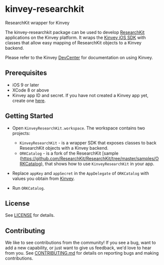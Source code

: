 # kinvey-researchkit
ResearchKit wrapper for Kinvey

The kinvey-researchkit package can be used to develop [ResearchKit](http://researchkit.org/) applications on the Kinvey platform. It wraps the [Kinvey iOS SDK](devcenter.kinvey.com/ios-v3.0) with classes that allow easy mapping of ResearchKit objects to a Kinvey backend.

Please refer to the Kinvey [DevCenter](http://devcenter.kinvey.com/) for documentation on using Kinvey.

## Prerequisites
* iOS 9 or later
* XCode 8 or above
* Kinvey app ID and secret. If you have not created a Kinvey app yet, create one [here](https://console.kinvey.com).

## Getting Started

* Open `KinveyResearchKit.workspace`. The workspace contains two projects:
    * `KinveyResearchKit` - is a wrapper SDK that exposes classes to back ResearchKit objects with a Kinvey backend.
    * `ORKCatalog` - is a fork of the ResearchKit [sample (https://github.com/ResearchKit/ResearchKit/tree/master/samples/ORKCatalog), that shows how to use `KinveyResearchKit` in your app.

* Replace `appKey` and `appSecret` in the `AppDelegate` of `ORKCatalog` with values you obtain from [Kinvey](https://console.kinvey.com).

* Run `ORKCatalog`.

## License
See [LICENSE](LICENSE) for details.

## Contributing
We like to see contributions from the community! If you see a bug, want to add a new capability, or just want to give us feedback, we'd love to hear from you.
See [CONTRIBUTING.md](CONTRIBUTING.md) for details on reporting bugs and making contributions.
